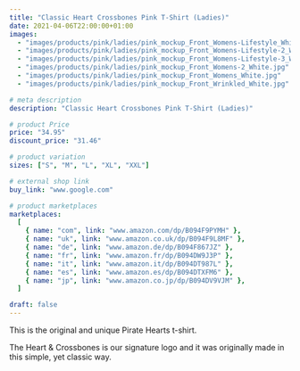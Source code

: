 ```yaml
---
title: "Classic Heart Crossbones Pink T-Shirt (Ladies)"
date: 2021-04-06T22:00:00+01:00
images:
  - "images/products/pink/ladies/pink_mockup_Front_Womens-Lifestyle_White.jpg"
  - "images/products/pink/ladies/pink_mockup_Front_Womens-Lifestyle-2_White.jpg"
  - "images/products/pink/ladies/pink_mockup_Front_Womens-Lifestyle-3_White.jpg"
  - "images/products/pink/ladies/pink_mockup_Front_Womens-2_White.jpg"
  - "images/products/pink/ladies/pink_mockup_Front_Womens_White.jpg"
  - "images/products/pink/ladies/pink_mockup_Front_Wrinkled_White.jpg"

# meta description
description: "Classic Heart Crossbones Pink T-Shirt (Ladies)"

# product Price
price: "34.95"
discount_price: "31.46"

# product variation
sizes: ["S", "M", "L", "XL", "XXL"]

# external shop link
buy_link: "www.google.com"

# product marketplaces
marketplaces:
  [
    { name: "com", link: "www.amazon.com/dp/B094F9PYMH" },
    { name: "uk", link: "www.amazon.co.uk/dp/B094F9L8MF" },
    { name: "de", link: "www.amazon.de/dp/B094F867JZ" },
    { name: "fr", link: "www.amazon.fr/dp/B094DW9J3P" },
    { name: "it", link: "www.amazon.it/dp/B094DT987L" },
    { name: "es", link: "www.amazon.es/dp/B094DTXFM6" },
    { name: "jp", link: "www.amazon.co.jp/dp/B094DV9VJM" },
  ]

draft: false
---
```


This is the original and unique Pirate Hearts t-shirt.

The Heart & Crossbones is our signature logo and it was originally made in this simple, yet classic way.
